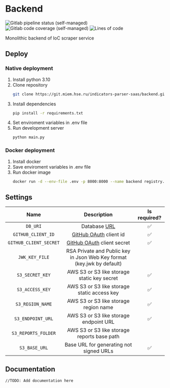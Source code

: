# Backend

![Gitlab pipeline status (self-managed)](https://img.shields.io/gitlab/pipeline-status/indicators-parser-saas/backend?branch=master&gitlab_url=https%3A%2F%2Fgit.miem.hse.ru)
![Gitlab code coverage (self-managed)](https://img.shields.io/gitlab/pipeline-coverage/indicators-parser-saas/backend?branch=master&gitlab_url=https%3A%2F%2Fgit.miem.hse.ru)
![Lines of code](https://tokei.rs/b1/git.miem.hse.ru/indicators-parser-saas/backend?category=code)

Monolithic backend of IoC scraper service

## Deploy

### Native deployment

1. Install python 3.10
2. Clone repository
    ```bash
    git clone https://git.miem.hse.ru/indicators-parser-saas/backend.git
    ```
3. Install dependencies
    ```bash
    pip install -r requirements.txt
    ```
4. Set enviroment variables in .env file
5. Run development server
    ```bash
    python main.py
    ```

### Docker deployment

1. Install docker
2. Save enviroment variables in .env file
3. Run docker image
    ```bash
    docker run -d --env-file .env -p 8000:8000 --name backend registry.miem.hse.ru/indicators-parser-saas/backend
    ```

## Settings

|        **Name**        |                                                   **Description**                                                   | **Is required?** |
|:----------------------:|:-------------------------------------------------------------------------------------------------------------------:|:----------------:|
|        `DB_URI`        |                              Database [URL](https://tortoise.github.io/databases.html)                              |         ✅        |
|   `GITHUB_CLIENT_ID`   |   [GitHub OAuth](https://docs.github.com/en/developers/apps/building-oauth-apps/authorizing-oauth-apps) client id   |         ✅        |
| `GITHUB_CLIENT_SECRET` | [GitHub OAuth](https://docs.github.com/en/developers/apps/building-oauth-apps/authorizing-oauth-apps) client secret |         ✅        |
|     `JWK_KEY_FILE`     |                        RSA Private and Public key in Json Web Key format (key.jwk by default)                       |                  |
|     `S3_SECRET_KEY`    |                                     AWS S3 or S3 like storage static key secret                                     |         ✅        |
|     `S3_ACCESS_KEY`    |                                     AWS S3 or S3 like storage static access key                                     |         ✅        |
|    `S3_REGION_NAME`    |                                        AWS S3 or S3 like storage region name                                        |         ✅        |
|    `S3_ENDPOINT_URL`   |                                        AWS S3 or S3 like storage endpoint URL                                       |         ✅        |
|   `S3_REPORTS_FOLDER`  |                                     AWS S3 or S3 like storage reports base path                                     |                  |
|      `S3_BASE_URL`     |                                       Base URL for generating not signed URLs                                       |         ✅        |

## Documentation

`//TODO: Add documentation here`
